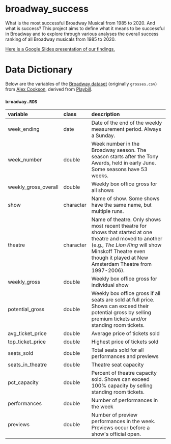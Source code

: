 # broadway_success
What is the most successful Broadway Musical
from 1985 to 2020. And what is success? This project aims to define what it means to be successful in Broadway and to explore through various analyses the overall success ranking of all Broadway musicals from 1985 to 2020. 

[Here is a Google Slides presentation of our findings.](https://docs.google.com/presentation/d/1B6h-g7VRw5GV1WouYbU8tnUj-X9UDIJXlu-UwHAYf_0/edit#slide=id.p)

# Data Dictionary
Below are the variables of the [Broadway dataset](https://raw.githubusercontent.com/rfordatascience/tidytuesday/master/data/2020/2020-04-28/grosses) (originally `grosses.csv`) from [Alex Cookson](https://github.com/tacookson/data/tree/master/broadway-grosses), derived from [Playbill](https://www.playbill.com/grosses).
### `broadway.RDS`

| variable             | class     | description                                                  |
| :------------------- | :-------- | :----------------------------------------------------------- |
| week_ending          | date      | Date of the end of the weekly measurement period. Always a Sunday. |
| week_number          | double    | Week number in the Broadway season. The season starts after the Tony Awards, held in early June. Some seasons have 53 weeks. |
| weekly_gross_overall | double    | Weekly box office gross for all shows                        |
| show                 | character | Name of show. Some shows have the same name, but multiple runs. |
| theatre              | character | Name of theatre. Only shows most recent theatre for shows that started at one theatre and moved to another (e.g., *The Lion King* will show Minskoff Theatre even though it played at New Amsterdam Theatre from 1997-2006).                                              |
| weekly_gross         | double    | Weekly box office gross for individual show                  |
| potential_gross      | double    | Weekly box office gross if all seats are sold at full price. Shows can exceed their potential gross by selling premium tickets and/or standing room tickets. |
| avg_ticket_price     | double    | Average price of tickets sold                                |
| top_ticket_price     | double    | Highest price of tickets sold                                |
| seats_sold           | double    | Total seats sold for all performances and previews           |
| seats_in_theatre     | double    | Theatre seat capacity                                        |
| pct_capacity         | double    | Percent of theatre capacity sold. Shows can exceed 100% capacity by selling standing room tickets. |
| performances         | double    | Number of performances in the week                           |
| previews             | double    | Number of preview performances in the week. Previews occur before a show's official open. |

